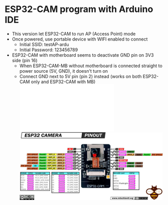 # ESP32-CAM program with Arduino IDE

- This version let ESP32-CAM to run AP (Access Point) mode
- Once powered, use portable device with WIFI enabled to connect
  - Initial SSID: testAP-ardu
  - Initial Password: 123456789
- ESP32-CAM with motherboard seems to deactivate GND pin on 3V3 side (pin 16)
  - When ESP32-CAM-MB without motherboard is connected straight to power source (5V, GND), it doesn't turn on
  - Connect GND next to 5V pin (pin 2) instead (works on both ESP32-CAM only and ESP32-CAM with MB)
![ESP32 connection](esp32-cam.pdf)
![ESP32-CAM pinout](ESP32-CAM-pinout.jpg)
